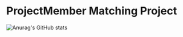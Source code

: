 # ProjectMember Matching Project

![Anurag's GitHub stats](https://github-readme-stats.vercel.app/api?username=JungHoonKim-KR&show_icons=true&theme=radical)
